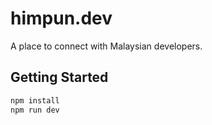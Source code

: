 # himpun.dev

A place to connect with Malaysian developers.

## Getting Started

```bash
npm install
npm run dev
```
